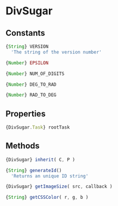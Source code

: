 DivSugar
========

Constants
---------

```javascript
{String} VERSION
  'The string of the version number'
```

```javascript
{Number} EPSILON
```

```javascript
{Number} NUM_OF_DIGITS
```

```javascript
{Number} DEG_TO_RAD
```

```javascript
{Number} RAD_TO_DEG
```

Properties
----------

```javascript
{DivSugar.Task} rootTask
```

Methods
-------

```javascript
{DivSugar} inherit( C, P )
```

```javascript
{String} generateId()
  'Returns an unique ID string'
```

```javascript
{DivSugar} getImageSize( src, callback )
```

```javascript
{String} getCSSColor( r, g, b )
```
